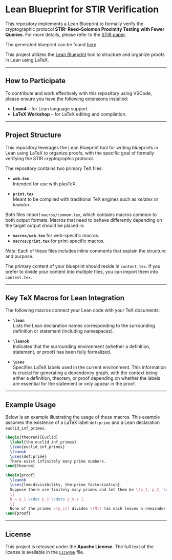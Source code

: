 # Lean Blueprint for STIR Verification

This repository implements a Lean Blueprint to formally verify the cryptographic protocol **STIR: Reed–Solomon Proximity Testing with Fewer Queries**. For more details, please refer to the [STIR paper](https://eprint.iacr.org/2024/390).

The generated blueprint can be found [here](https://leastauthority.github.io/STIR/).

This project utilizes the [Lean Blueprint](https://github.com/PatrickMassot/leanblueprint) tool to structure and organize proofs in Lean using LaTeX.

---

## How to Participate

To contribute and work effectively with this repository using VSCode, please ensure you have the following extensions installed:

- **Lean4** – for Lean language support.
- **LaTeX Workshop** – for LaTeX editing and compilation.

---

## Project Structure

This repository leverages the Lean Blueprint tool for writing blueprints in Lean using LaTeX to organize proofs, with the specific goal of formally verifying the STIR cryptographic protocol.

The repository contains two primary TeX files:

- **`web.tex`**  
  Intended for use with plasTeX.

- **`print.tex`**  
  Meant to be compiled with traditional TeX engines such as *xelatex* or *lualatex*.

Both files import `macros/common.tex`, which contains macros common to both output formats. Macros that need to behave differently depending on the target output should be placed in:

- **`macros/web.tex`** for web-specific macros.
- **`macros/print.tex`** for print-specific macros.

*Note:* Each of these files includes inline comments that explain the structure and purpose.

The primary content of your blueprint should reside in `content.tex`. If you prefer to divide your content into multiple files, you can import them into `content.tex`.

---

## Key TeX Macros for Lean Integration

The following macros connect your Lean code with your TeX documents:

- **`\lean`**  
  Lists the Lean declaration names corresponding to the surrounding definition or statement (including namespaces).

- **`\leanok`**  
  Indicates that the surrounding environment (whether a definition, statement, or proof) has been fully formalized.

- **`\uses`**  
  Specifies LaTeX labels used in the current environment. This information is crucial for generating a dependency graph, with the context being either a definition, theorem, or proof depending on whether the labels are essential for the statement or only appear in the proof.

---

## Example Usage

Below is an example illustrating the usage of these macros. This example assumes the existence of a LaTeX label `def:prime` and a Lean declaration `euclid_inf_primes`.

```latex
\begin{theorem}[Euclid]
  \label{thm:euclid_inf_primes}
  \lean{euclid_inf_primes}
  \leanok
  \uses{def:prime}
  There exist infinitely many prime numbers.
\end{theorem}

\begin{proof}
  \leanok
  \uses{lem:divisibility, thm:prime_factorization}
  Suppose there are finitely many primes and let them be \(p_1, p_2, \dots, p_n\). Consider the number
  \[
  N = p_1 \cdot p_2 \cdots p_n + 1.
  \]
  None of the primes \(p_i\) divides \(N\) (as each leaves a remainder of 1), which leads to a contradiction. Thus, there must be infinitely many primes.
\end{proof}

```

---

## License

This project is released under the **Apache License**.  The full text of the license is available in the [`LICENSE`](./LICENSE) file.
